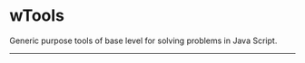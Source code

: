 # wTools

Generic purpose tools of base level for solving problems in Java Script.

_ _ _ _ _ _














































































